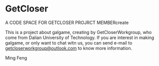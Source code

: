 # GetCloser
A CODE SPACE FOR GETCLOSER PROJRCT MEMBERcreate

This is a project about galgame, creating by GetCloserWorkgroup, who come from Dalian University of Technology.
If you are interest in making galgame, or only want to chat witn us, you can send e-mail to getcloserworkgroup@outlook.com to know more information.

Ming Feng
